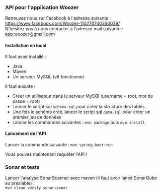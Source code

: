 ### API pour l'application Woozer  

Retrouvez nous sur Facebook à l'adresse suivante : https://www.facebook.com/Woozer-110270700360039/  
N'hésitez pas à nous contacter à l'adresse mail suivante : app.woozer@gmail.com  

#### Installation en local  

Il faut avoir installé :  
- Java  
- Maven  
- Un serveur MySQL (v8 fonctionne)  

Il faut ensuite :  
- Créer un utilisateur dans le serveur MySQl (username = root, mot de passe = root)   
- Lancer le script sql ```schema.sql``` pour créer la structure des tables  
- Une fois le schéma créé, lancer le script sql ``data.sql`` pour créer un premier jeu de données  
- Lancer les commandes suivantes : ``mvn package`` puis ``mvn install``    

#### Lancement de l'API  

Lancer la commande suivante : ``mvn spring-boot:run``  

Vous pouvez maintenant requêter l'API !  

### Sonar et tests

Lancer l'analyse SonarScanner avec maven (il faut avoir lancé SonarQube au préalable) :  
``mvn clean verify sonar:sonar``  